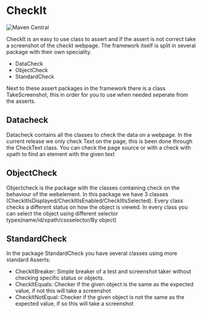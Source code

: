 # CheckIt 

![Maven Central](https://img.shields.io/maven-central/v/io.github.tquality/CheckIt.svg)

CheckIt is an easy to use class to assert and if the assert is not correct take a screenshot of the checkt webpage. The framework itself is split in several package with their own speciality. 

* DataCheck
* ObjectCheck
* StandardCheck

Next to these assert packages in the framework there is a class TakeScreenshot, this in order for you to use when needed seperate from the asserts.

## Datacheck
Datacheck contains all the classes to check the data on a webpage. In the current release we only check Text on the page, this is been done through the CheckText class. You can check the page source or with a check with xpath to find an element with the given text

## ObjectCheck
Objectcheck is the package with the classes containing check on the behaviour of the webelement. In this package we have 3 classes (CheckItIsDisplayed/CheckItIsEnabled/CheckItIsSelected). Every class checks a different status on how the object is viewed. In every class you can select the object using different selector types(name/id/xpath/cssselector/By object)

## StandardCheck
In the package StandardCheck you have several classes using more standard Asserts:

* CheckItBreaker: Simple breaker of a test and screenshot taker without checking specific status or objects.
* CheckItEquals: Checker if the given object is the same as the expected value, if not this will take a screenshot
* CheckItNotEqual: Checker if the given object is not the same as the expected value, if so this will take a screenshot
